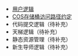 - [用户逻辑](https://eesast.github.io/web/user)
- [COS存储桶访问路径约定](https://eesast.github.io/web/cos)
- 代码提交逻辑（待补充）
- 天梯逻辑（待补充）
- 静态资源管理（待补充）
- 新生导师逻辑（待补充）
